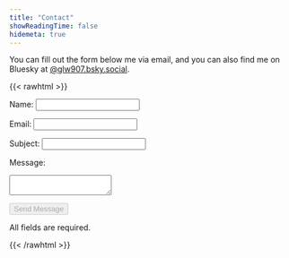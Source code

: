 ```yaml
---
title: "Contact"
showReadingTime: false
hidemeta: true
---
```


You can fill out the form below me via email, and you can also find me on Bluesky at [@glw907.bsky.social](https://bsky.app/profile/glw907.bsky.social).

{{< rawhtml >}}
<form action="https://formspree.io/f/your-form-id" method="POST" id="contact-form">
  <label for="name">Name:</label>
  <input type="text" id="name" name="name" required />

  <label for="email">Email:</label>
  <input type="email" id="email" name="_replyto" required />

  <label for="subject">Subject:</label>
  <input type="text" id="subject" name="subject" required />

  <label for="message">Message:</label>
  <textarea id="message" name="message" required></textarea>

  <button type="submit" disabled>Send Message</button>
</form>
<p>All fields are required.</p>
{{< /rawhtml >}}